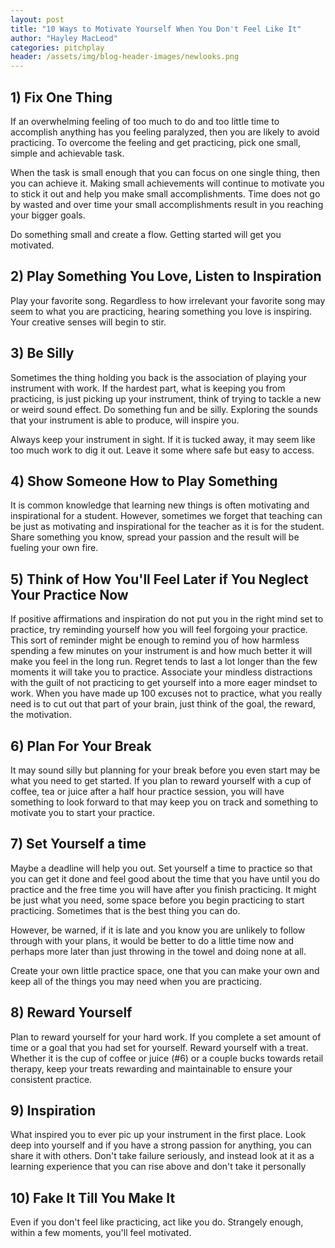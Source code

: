 ```yaml
---
layout: post
title: "10 Ways to Motivate Yourself When You Don't Feel Like It"
author: "Hayley MacLeod"
categories: pitchplay
header: /assets/img/blog-header-images/newlooks.png
---
```

## 1) Fix One Thing

If an overwhelming feeling of too much to do and too little time to accomplish anything has you feeling paralyzed, then you are likely to avoid practicing. To overcome the feeling and get practicing, pick one small, simple and achievable task.

When the task is small enough that you can focus on one single thing, then you can achieve it. Making small achievements will continue to motivate you to stick it out and help you make small accomplishments. Time does not go by wasted and over time your small accomplishments result in you reaching your bigger goals.

Do something small and create a flow. Getting started will get you motivated.

## 2) Play Something You Love, Listen to Inspiration

Play your favorite song. Regardless to how irrelevant your favorite song may seem to what you are practicing, hearing something you love is inspiring. Your creative senses will begin to stir.

## 3) Be Silly

Sometimes the thing holding you back is the association of playing your instrument with work. If the hardest part, what is keeping you from practicing, is just picking up your instrument, think of trying to tackle a new or weird sound effect. Do something fun and be silly. Exploring the sounds that your instrument is able to produce, will inspire you.

Always keep your instrument in sight. If it is tucked away, it may seem like too much work to dig it out. Leave it some where safe but easy to access.

## 4) Show Someone How to Play Something

It is common knowledge that learning new things is often motivating and inspirational for a student. However, sometimes we forget that teaching can be just as motivating and inspirational for the teacher as it is for the student. Share something you know, spread your passion and the result will be fueling your own fire.

## 5) Think of How You'll Feel Later if You Neglect Your Practice Now

If positive affirmations and inspiration do not put you in the right mind set to practice, try reminding yourself how you will feel forgoing your practice. This sort of reminder might be enough to remind you of how harmless spending a few minutes on your instrument is and how much better it will make you feel in the long run. Regret tends to last a lot longer than the few moments it will take you to practice. Associate your mindless distractions with the guilt of not practicing to get yourself into a more eager mindset to work. When you have made up 100 excuses not to practice, what you really need is to cut out that part of your brain, just think of the goal, the reward, the motivation.

## 6) Plan For Your Break

It may sound silly but planning for your break before you even start may be what you need to get started. If you plan to reward yourself with a cup of coffee, tea or juice after a half hour practice session, you will have something to look forward to that may keep you on track and something to motivate you to start your practice.

## 7) Set Yourself a time

Maybe a deadline will help you out. Set yourself a time to practice so that you can get it done and feel good about the time that you have until you do practice and the free time you will have after you finish practicing. It might be just what you need, some space before you begin practicing to start practicing. Sometimes that is the best thing you can do.

However, be warned, if it is late and you know you are unlikely to follow through with your plans, it would be better to do a little time now and perhaps more later than just throwing in the towel and doing none at all.

Create your own little practice space, one that you can make your own and keep all of the things you may need when you are practicing.  

## 8) Reward Yourself

Plan to reward yourself for your hard work. If you complete a set amount of time or a goal that you had set for yourself. Reward yourself with a treat. Whether it is the cup of coffee or juice (#6) or a couple bucks towards retail therapy, keep your treats rewarding and maintainable to ensure your consistent practice.

## 9) Inspiration

What inspired you to ever pic up your instrument in the first place. Look deep into yourself and if you have a strong passion for anything, you can share it with others. Don't take failure seriously, and instead look at it as a learning experience that you can rise above and don't take it personally

## 10) Fake It Till You Make It

Even if you don't feel like practicing, act like you do. Strangely enough, within a few moments, you'll feel motivated.
